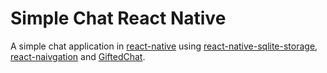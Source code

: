 # Simple Chat React Native

A simple chat application in [react-native](https://facebook.github.io/react-native/) using [react-native-sqlite-storage](https://github.com/andpor/react-native-sqlite-storage), [react-naivgation](https://github.com/react-community/react-navigation/) and [GiftedChat](https://github.com/FaridSafi/react-native-gifted-chat).